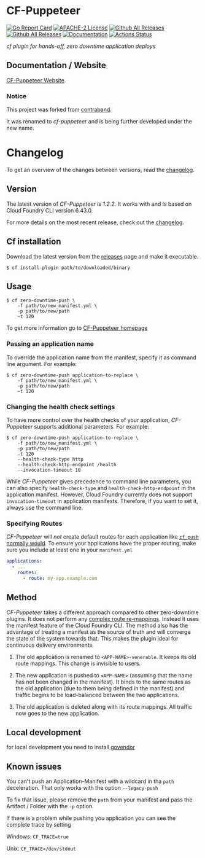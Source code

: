 # CF-Puppeteer  

[![Go Report Card](https://goreportcard.com/badge/github.com/HappyTobi/cf-puppeteer)](https://goreportcard.com/report/github.com/HappyTobi/cf-puppeteer)
[![APACHE-2 License](https://img.shields.io/badge/license-Apache%202-blue.svg)](https://github.com/HappyTobi/cf-puppeteer/blob/master/LICENSE)
[![Github All Releases](https://img.shields.io/github/downloads/HappyTobi/cf-puppeteer/total.svg)](https://github.com/HappyTobi/cf-puppeteer/releases)
[![Github All Releases](https://img.shields.io/github/v/release/HappyTobi/cf-puppeteer?include_prereleases)](https://github.com/HappyTobi/cf-puppeteer/releases)
[![Documentation](https://img.shields.io/badge/Documentation-visit-green)](https://cf-puppeteer.happytobi.com)
[![Actions Status](https://github.com/HappyTobi/cf-puppeteer/workflows/cf-puppeteer/badge.svg)](https://github.com/HappyTobi/cf-puppeteer/actions)

*cf plugin for hands-off, zero downtime application deploys*

 
 
## Documentation / Website
[CF-Puppeteer Website](https://cf-puppeteer.happytobi.com).

### Notice

This project was forked from [contraband](https://github.com/contraband/autopilot).

It was renamed to *cf-puppeteer* and is being further developed under the new name.

# Changelog

To get an overview of the changes between versions, read the [changelog](CHANGELOG.md).

## Version

The latest version of *CF-Puppeteer* is *1.2.2*. It works with and is based on Cloud Foundry CLI version 6.43.0.

For more details on the most recent release, check out the [changelog](CHANGELOG.md).

## Cf installation

Download the latest version from the [releases][releases] page and make it executable.

```
$ cf install-plugin path/to/downloaded/binary
```

[releases]: https://github.com/happytobi/cf-puppeteer/releases

## Usage

```
$ cf zero-downtime-push \
    -f path/to/new_manifest.yml \
    -p path/to/new/path
    -t 120
```

To get more information go to [CF-Puppeteer homepage](https://cf-puppeteer.happytobi.com/)

### Passing an application name

To override the application name from the manifest, specify it as command line argument. For example:

```
$ cf zero-downtime-push application-to-replace \
    -f path/to/new_manifest.yml \
    -p path/to/new/path
    -t 120
```

### Changing the health check settings

To have more control over the health checks of your application, *CF-Puppeteer* supports additional parameters. For example:

```
$ cf zero-downtime-push application-to-replace \
    -f path/to/new_manifest.yml \
    -p path/to/new/path
    -t 120
    --health-check-type http
    --health-check-http-endpoint /health
    --invocation-timeout 10
```

While *CF-Puppeteer* gives precedence to command line parameters, you can also specify `health-check-type` and `health-check-http-endpoint` in the application manifest. However, Cloud Foundry currently does not support `invocation-timeout` in application manifests. Therefore, if you want to set it, always use the command line.

### Specifying Routes

*CF-Puppeteer* will *not* create default routes for each application like [`cf push` normally would](https://docs.cloudfoundry.org/devguide/deploy-apps/deploy-app.html#default-route). To ensure your applications have the proper routing, make sure you include at least one in your `manifest.yml` 

```yaml
applications:
  - ...
    routes:
      - route: my-app.example.com
```

## Method

*CF-Puppeteer* takes a different approach compared to other zero-downtime plugins. It
does not perform any [complex route re-mappings][indiana-jones]. Instead it uses the manifest feature of the Cloud Foundry CLI. The method also has the advantage of treating a manifest as the source of truth and will converge the
state of the system towards that. This makes the plugin ideal for continuous
delivery environments.

1. The old application is renamed to `<APP-NAME>-venerable`. It keeps its old route
   mappings. This change is invisible to users.

2. The new application is pushed to `<APP-NAME>` (assuming that the name has
   not been changed in the manifest). It binds to the same routes as the old
   application (due to them being defined in the manifest) and traffic begins to
   be load-balanced between the two applications.

3. The old application is deleted along with its route mappings. All traffic now goes to the new application.

[indiana-jones]: https://www.youtube.com/watch?v=0gU35Tgtlmg

## Local development
for local development you need to install [govendor](https://github.com/kardianos/govendor)

## Known issues
You can't push an Application-Manifest with a wildcard in tha `path` deceleration.
That only works with the option `--legacy-push`

To fix that issue, please remove the `path` from your manifest and pass the Artifact / Folder with the `-p` option.
 
If there is a problem while pushing you application you can see the complete trace by setting

Windows: `CF_TRACE=true`
 
Unix: `CF_TRACE=/dev/stdout`
